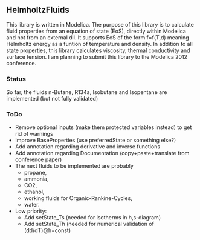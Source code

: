 ## HelmholtzFluids
This library is written in Modelica.
The purpose of this library is to calculate fluid properties from an equation of state (EoS), directly within Modelica and not from an external dll.
It supports EoS of the form f=f(T,d) meaning Helmholtz energy as a funtion of temperature and density.
In addition to all state properties, this library calculates viscosity, thermal conductivity and surface tension.
I am planning to submit this library to the Modelica 2012 conference.

### Status
So far, the fluids n-Butane, R134a, Isobutane and Isopentane are implemented (but not fully validated)

### ToDo
* Remove optional inputs (make them protected variables instead) to get rid of warnings
* Improve BaseProperties (use preferredState or something else?)
* Add annotation regarding derivative and inverse functions
* Add annotation regarding Documentation (copy+paste+translate from conference paper)
* The next fluids to be implemented are probably 
  * propane, 
  * ammonia, 
  * CO2,
  * ethanol,
  * working fluids for Organic-Rankine-Cycles,
  * water.
* Low priority:
  * Add setState_Ts (needed for isotherms in h,s-diagram)
  * Add setState_Th (needed for numerical validation of (dd/dT)@h=const)
